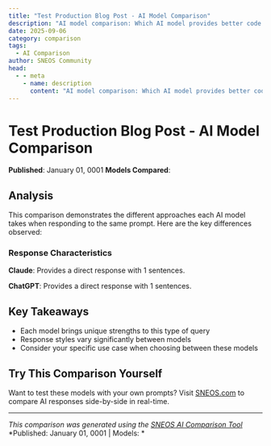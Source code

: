 ```yaml
---
title: "Test Production Blog Post - AI Model Comparison"
description: "AI model comparison: Which AI model provides better code explanations?..."
date: 2025-09-06
category: comparison
tags:
  - AI Comparison
author: SNEOS Community
head:
  - - meta
    - name: description
      content: "AI model comparison: Which AI model provides better code explanations?..."
---
```


# Test Production Blog Post - AI Model Comparison

**Published**: January 01, 0001
**Models Compared**: 

<ChatComparison
  title="Test Production Blog Post - AI Model Comparison"
  prompt="Which AI model provides better code explanations?"
  :responses='{
    "Claude": "Claude provides detailed code explanations with step-by-step reasoning and context.",
    "ChatGPT": "ChatGPT offers clear code explanations with practical examples and best practices."
  }'
  published-date="00:00"
/>

## Analysis

This comparison demonstrates the different approaches each AI model takes when responding to the same prompt. Here are the key differences observed:

### Response Characteristics

**Claude**: Provides a direct response with 1 sentences. 

**ChatGPT**: Provides a direct response with 1 sentences. 

## Key Takeaways

- Each model brings unique strengths to this type of query
- Response styles vary significantly between models
- Consider your specific use case when choosing between these models

## Try This Comparison Yourself

Want to test these models with your own prompts? Visit [SNEOS.com](https://sneos.com) to compare AI responses side-by-side in real-time.

---

*This comparison was generated using the [SNEOS AI Comparison Tool](https://sneos.com)*
*Published: January 01, 0001 | Models: *

